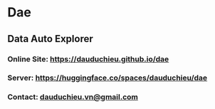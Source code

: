# Dae
## Data Auto Explorer

### Online Site: https://dauduchieu.github.io/dae
### Server: https://huggingface.co/spaces/dauduchieu/dae

### Contact: dauduchieu.vn@gmail.com

